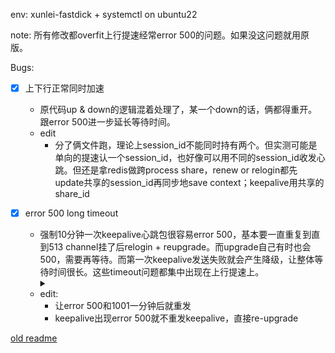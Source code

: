 env: xunlei-fastdick + systemctl on ubuntu22

note: 所有修改都overfit上行提速经常error 500的问题。如果没这问题就用原版。

Bugs:
- [x] 上下行正常同时加速
  - 原代码up & down的逻辑混着处理了，某一个down的话，俩都得重开。跟error 500进一步延长等待时间。
  - edit 
    - 分了俩文件跑，理论上session_id不能同时持有两个。但实测可能是单向的提速认一个session_id，也好像可以用不同的session_id收发心跳。但还是拿redis做跨process share，renew or relogin都先update共享的session_id再同步地save context；keepalive用共享的share_id

- [x] error 500 long timeout
  - 强制10分钟一次keepalive心跳包很容易error 500，基本要一直重复到直到513 channel挂了后relogin + reupgrade。而upgrade自己有时也会500，需要再等待。而第一次keepalive发送失败就会产生降级，让整体等待时间很长。这些timeout问题都集中出现在上行提速上。<details><summary></summary>类似的问题也出现在官方的客户端上，客服反馈是后端有问题，过一周修，但实际上也没修好。迅雷的上行提速真的很多bug。。。</details>
  - edit:
    -  让error 500和1001一分钟后就重发
    -  keepalive出现error 500就不重发keepalive，直接re-upgrade

[old readme](https://github.com/GrayXu/Xunlei-Fastdick/blob/master/README.old.md)